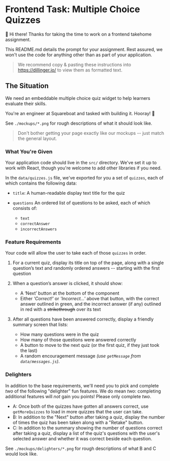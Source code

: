 # Frontend Task: Multiple Choice Quizzes

👋 Hi there!
Thanks for taking the time to work on a frontend takehome assignment.

This README.md details the prompt for your assignment.
Rest assured, we won't use the code for anything other than as part of your application.

> We recommend copy & pasting these instructions into https://dillinger.io/ to view them as formatted text.

## The Situation

We need an embeddable multiple choice quiz widget to help learners evaluate their skills.

You're an engineer at Squareboat and tasked with building it.
Hooray! 🎉

See `./mockups/*.png` for rough descriptions of what it should look like.

> Don't bother getting your page exactly like our mockups -- just match the general layout.

### What You're Given

Your application code should live in the `src/` directory. We've set it up to work with React, though you're welcome to add other libraries if you need.

In the `data/quizzes.js` file, we've exported for you a set of `quizzes`, each of which contains the following data:

- `title`: A human-readable display text title for the quiz

- `questions` An ordered list of questions to be asked, each of which consists of:
  - `text`
  - `correctAnswer`
  - `incorrectAnswers`

### Feature Requirements

Your code will allow the user to take each of those `quizzes` in order.

1. For a current quiz, display its title on top of the page, along with a single question’s text and randomly ordered answers -- starting with the first question

2. When a question’s answer is clicked, it should show:

   - A ‘Next’ button at the bottom of the component
   - Either _'Correct!'_ or _'Incorrect...'_ above that button, with the correct answer outlined in green, and the incorrect answer (if any) outlined in red with a ~~strikethrough~~ over its text

3. After all questions have been answered correctly, display a friendly summary screen that lists:

   - How many questions were in the quiz
   - How many of those questions were answered correctly
   - A button to move to the next quiz (or the first quiz, if they just took the last)
   - A random encouragement message _(use `getMessage` from `data/messages.js`)_.

### Delighters

In addition to the base requirements, we'll need you to pick and complete _two_ of the following "delighter" fun features.
We do mean _two_: completing additional features will _not_ gain you points!
Please only complete _two_.

- A: Once both of the quizzes have gotten all answers correct, use `getMoreQuizzes` to load in more quizzes that the user can take.
- B: In addition to the "Next" button after taking a quiz, display the number of times the quiz has been taken along with a "Retake" button.
- C: In addition to the summary showing the number of questions correct after taking a quiz, display a list of the quiz's questions with the user's selected answer and whether it was correct beside each question.

See `./mockups/delighters/*.png` for rough descriptions of what B and C would look like.
